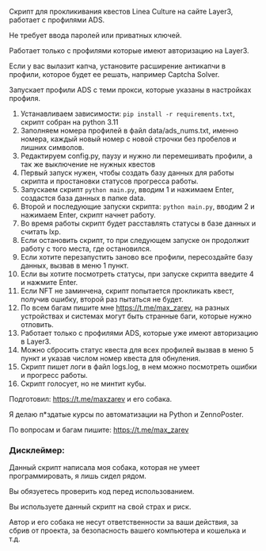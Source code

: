 Скрипт для прокликивания квестов Linea Culture на сайте Layer3, работает с профилями ADS. 

Не требует ввода паролей или приватных ключей.

Работает только с профилями которые имеют авторизацию на Layer3.

Если у вас вылазит капча, установите расширение антикапчи в профили, которое будет ее решать, например Captcha Solver.

Запускает профили ADS с теми прокси, которые указаны в настройках профиля.

1. Устанавливаем зависимости: `pip install -r requirements.txt`, скрипт собран на python 3.11
2. Заполняем номера профилей в файл data/ads_nums.txt, именно номера, каждый новый номер с новой строчки без пробелов и лишних символов.
3. Редактируем config.py, паузу и нужно ли перемешивать профили, а так же выключение не нужных квестов
4. Первый запуск нужен, чтобы создать базу данных для работы скрипта и простановки статусов прогресса работы.
5. Запускаем скрипт `python main.py`, вводим 1 и нажимаем Enter, создастся база данных в папке data.
6. Второй и последующие запуски скрипта: `python main.py`, вводим 2 и нажимаем Enter, скрипт начнет работу.
7. Во время работы скрипт будет расставлять статусы в базе данных и считать lxp.
8. Если остановить скрипт, то при следующем запуске он продолжит работу с того места, где остановился.
9. Если хотите перезапустить заново все профили, пересоздайте базу данных, вызвав в меню 1 пункт.
10. Если вы хотите посмотреть статусы, при запуске скрипта введите 4 и нажмите Enter.
11. Если NFT не заминчена, скрипт попытается прокликать квест, получив ошибку, второй раз пытаться не будет.
12. По всем багам пишите мне https://t.me/max_zarev, на разных устройствах и системах могут быть странные баги, которые нужно отловить.
13. Работает только с профилями ADS, которые уже имеют авторизацию в Layer3.
14. Можно сбросить статус квеста для всех профилей вызвав в меню 5 пункт и указав числом номер квеста для обнуления.
15. Скрипт пишет логи в файл logs.log, в нем можно посмотреть ошибки и прогресс работы.
16. Скрипт голосует, но не минтит кубы.


Подготовил: https://t.me/maxzarev и его собака.

Я делаю п*здатые курсы по автоматизации на Python и ZennoPoster.

По вопросам и багам пишите: https://t.me/max_zarev

### Дисклеймер:

Данный скрипт написала моя собака, которая не умеет программировать, я лишь сидел рядом.

Вы обязуетесь проверить код перед использованием.

Вы используете данный скрипт на свой страх и риск. 

Автор и его собака не несут ответственности за ваши действия, за сбрив от проекта, за безопасность вашего компьютера и кошелька и т.д.